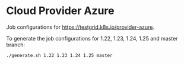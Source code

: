 # Cloud Provider Azure

Job configurations for https://testgrid.k8s.io/provider-azure.

To generate the job configurations for 1.22, 1.23, 1.24, 1.25 and master branch:

```bash
./generate.sh 1.22 1.23 1.24 1.25 master
```
